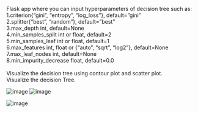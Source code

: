 Flask app where you can input hyperparameters of decision tree such as:<br>
1.criterion{“gini”, “entropy”, “log_loss”}, default=”gini”<br>
2.splitter{“best”, “random”}, default=”best”<br>
3.max_depth int, default=None<br>
4.min_samples_split int or float, default=2<br>
5.min_samples_leaf int or float, default=1<br>
6.max_features int, float or {“auto”, “sqrt”, “log2”}, default=None<br>
7.max_leaf_nodes int, default=None<br>
8.min_impurity_decrease float, default=0.0<br>
<br>
Visualize the decision tree using contour plot and scatter plot.<br>
Visualize the decision Tree.<br>

![image](https://github.com/SohamJadiye/Decision-Tree-Visualizer/assets/114732272/dc2575db-91ed-44d8-8ab1-6ed5efaacc4c)
![image](https://github.com/SohamJadiye/Decision-Tree-Visualizer/assets/114732272/c8b7b0d6-a244-4758-b705-6f61b02bb237)


![image](https://github.com/SohamJadiye/Decision-Tree-Visualizer/assets/114732272/9e1bbc06-a9eb-4627-be5e-732044955fd4)
